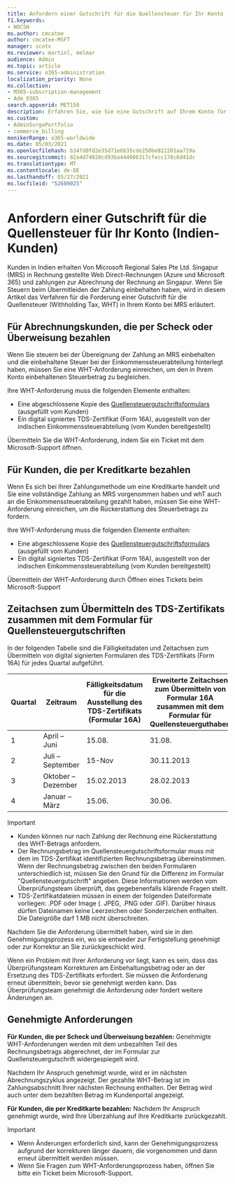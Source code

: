 ```yaml
---
title: Anfordern einer Gutschrift für die Quellensteuer für Ihr Konto (Indien-Kunden)
f1.keywords:
- NOCSH
ms.author: cmcatee
author: cmcatee-MSFT
manager: scotv
ms.reviewer: martinl, melmar
audience: Admin
ms.topic: article
ms.service: o365-administration
localization_priority: None
ms.collection:
- M365-subscription-management
- Adm_O365
search.appverid: MET150
description: Erfahren Sie, wie Sie eine Gutschrift auf Ihrem Konto für die von Ihnen bezahlte Quellensteuer anfordern. Dieser Artikel gilt nur für Kunden in Indien.
ms.custom:
- AdminSurgePortfolio
- commerce_billing
monikerRange: o365-worldwide
ms.date: 05/03/2021
ms.openlocfilehash: b34fd0fd2e35d71e6b35cde250be822201aa719a
ms.sourcegitcommit: 82a4d74020cd93ba444006317cfecc178c6d41dc
ms.translationtype: MT
ms.contentlocale: de-DE
ms.lasthandoff: 05/27/2021
ms.locfileid: "52689025"
---
```

# <a name="request-a-credit-for-withholding-tax-on-your-account-india-customers"></a>Anfordern einer Gutschrift für die Quellensteuer für Ihr Konto (Indien-Kunden)

Kunden in Indien erhalten Von Microsoft Regional Sales Pte Ltd. Singapur (MRS) in Rechnung gestellte Web Direct-Rechnungen (Azure und Microsoft 365) und zahlungen zur Abrechnung der Rechnung an Singapur. Wenn Sie Steuern beim Übermitleiden der Zahlung einbehalten haben, wird in diesem Artikel das Verfahren für die Forderung einer Gutschrift für die Quellensteuer (Withholding Tax, WHT) in Ihrem Konto bei MRS erläutert.

## <a name="for-invoice-pay-customers-who-pay-by-check-or-wire"></a>Für Abrechnungskunden, die per Scheck oder Überweisung bezahlen

Wenn Sie steuern bei der Übereignung der Zahlung an MRS einbehalten und die einbehaltene Steuer bei der Einkommenssteuerabteilung hinterlegt haben, müssen Sie eine WHT-Anforderung einreichen, um den in Ihrem Konto einbehaltenen Steuerbetrag zu begleichen.

Ihre WHT-Anforderung muss die folgenden Elemente enthalten:

- Eine abgeschlossene Kopie des [Quellensteuergutschriftsformulars](https://download.microsoft.com/download/a/2/a/a2a35969-2d54-4faa-ba41-6a50525eba70/WHT%20Credit%20Form%20-%20India.docx) (ausgefüllt vom Kunden)
- Ein digital signiertes TDS-Zertifikat (Form 16A), ausgestellt von der indischen Einkommenssteuerabteilung (vom Kunden bereitgestellt)

Übermitteln Sie die WHT-Anforderung, indem Sie ein Ticket mit dem Microsoft-Support öffnen.

## <a name="for-customers-who-pay-by-credit-card"></a>Für Kunden, die per Kreditkarte bezahlen

Wenn Es sich bei Ihrer Zahlungsmethode um eine Kreditkarte handelt und Sie eine vollständige Zahlung an MRS vorgenommen haben und whT auch an die Einkommenssteuerabteilung gezahlt haben, müssen Sie eine WHT-Anforderung einreichen, um die Rückerstattung des Steuerbetrags zu fordern.

Ihre WHT-Anforderung muss die folgenden Elemente enthalten:

- Eine abgeschlossene Kopie des [Quellensteuergutschriftsformulars](https://download.microsoft.com/download/a/2/a/a2a35969-2d54-4faa-ba41-6a50525eba70/WHT%20Credit%20Form%20-%20India.docx) (ausgefüllt vom Kunden)
- Ein digital signiertes TDS-Zertifikat (Form 16A), ausgestellt von der indischen Einkommenssteuerabteilung (vom Kunden bereitgestellt)

Übermitteln der WHT-Anforderung durch Öffnen eines Tickets beim Microsoft-Support

## <a name="timelines-to-submit-the-tds-certificate-together-with-the-withholding-tax-credit-form"></a>Zeitachsen zum Übermitteln des TDS-Zertifikats zusammen mit dem Formular für Quellensteuergutschriften

In der folgenden Tabelle sind die Fälligkeitsdaten und Zeitachsen zum Übermitteln von digital signierten Formularen des TDS-Zertifikats (Form 16A) für jedes Quartal aufgeführt.

| Quartal | Zeitraum | Fälligkeitsdatum für die Ausstellung des TDS-Zertifikats (Formular 16A) | Erweiterte Zeitachsen zum Übermitteln von Formular 16A zusammen mit dem Formular für Quellensteuerguthaben |
|-|-|-|-|
| 1 | April – Juni | 15.08. | 31.08. |
| 2 | Juli – September | 15-Nov | 30.11.2013 |
| 3 | Oktober – Dezember | 15.02.2013 | 28.02.2013 |
| 4  | Januar – März | 15.06. | 30.06. |

> [!IMPORTANT]
>
> - Kunden können nur nach Zahlung der Rechnung eine Rückerstattung des WHT-Betrags anfordern.
> - Der Rechnungsbetrag im Quellensteuergutschriftsformular muss mit dem im TDS-Zertifikat identifizierten Rechnungsbetrag übereinstimmen. Wenn der Rechnungsbetrag zwischen den beiden Formularen unterschiedlich ist, müssen Sie den Grund für die Differenz im Formular "Quellensteuergutschrift" angeben. Diese Informationen werden vom Überprüfungsteam überprüft, das gegebenenfalls klärende Fragen stellt.
> - TDS-Zertifikatdateien müssen in einem der folgenden Dateiformate vorliegen: .PDF oder Image (. JPEG, .PNG oder .GIF). Darüber hinaus dürfen Dateinamen keine Leerzeichen oder Sonderzeichen enthalten. Die Dateigröße darf 1 MB nicht überschreiten.

Nachdem Sie die Anforderung übermittelt haben, wird sie in den Genehmigungsprozess ein, wo sie entweder zur Fertigstellung genehmigt oder zur Korrektur an Sie zurückgeschickt wird.

Wenn ein Problem mit Ihrer Anforderung vor liegt, kann es sein, dass das Überprüfungsteam Korrekturen am Einbehaltungsbetrag oder an der Ersetzung des TDS-Zertifikats erfordert. Sie müssen die Anforderung erneut übermitteln, bevor sie genehmigt werden kann. Das Überprüfungsteam genehmigt die Anforderung oder fordert weitere Änderungen an.

## <a name="approved-requests"></a>Genehmigte Anforderungen

**Für Kunden, die per Scheck und Überweisung bezahlen:** Genehmigte WHT-Anforderungen werden mit dem unbezahlten Teil des Rechnungsbetrags abgerechnet, der im Formular zur Quellensteuergutschrift widergespiegelt wird.

Nachdem Ihr Anspruch genehmigt wurde, wird er im nächsten Abrechnungszyklus angezeigt. Der gezahlte WHT-Betrag ist im Zahlungsabschnitt Ihrer nächsten Rechnung enthalten. Der Betrag wird auch unter dem bezahlten Betrag im Kundenportal angezeigt.

**Für Kunden, die per Kreditkarte bezahlen:** Nachdem Ihr Anspruch genehmigt wurde, wird Ihre Überzahlung auf Ihre Kreditkarte zurückgezahlt.

> [!IMPORTANT]
>
> - Wenn Änderungen erforderlich sind, kann der Genehmigungsprozess aufgrund der korrekturen länger dauern, die vorgenommen und dann erneut übermittelt werden müssen.
> - Wenn Sie Fragen zum WHT-Anforderungsprozess haben, öffnen Sie bitte ein Ticket beim Microsoft-Support.
